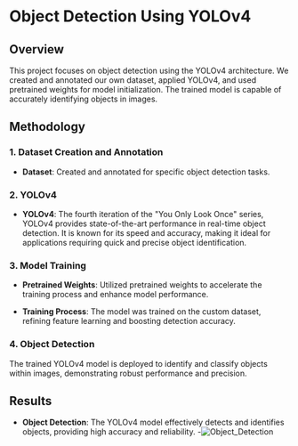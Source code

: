 # Object Detection Using YOLOv4

## Overview

This project focuses on object detection using the YOLOv4 architecture. We created and annotated our own dataset, applied YOLOv4, and used pretrained weights for model initialization. The trained model is capable of accurately identifying objects in images.

## Methodology

### 1. Dataset Creation and Annotation

- **Dataset**: Created and annotated for specific object detection tasks.

### 2. YOLOv4

- **YOLOv4**: The fourth iteration of the "You Only Look Once" series, YOLOv4 provides state-of-the-art performance in real-time object detection. It is known for its speed and accuracy, making it ideal for applications requiring quick and precise object identification.

### 3. Model Training

- **Pretrained Weights**: Utilized pretrained weights to accelerate the training process and enhance model performance.
  
- **Training Process**: The model was trained on the custom dataset, refining feature learning and boosting detection accuracy.

### 4. Object Detection

The trained YOLOv4 model is deployed to identify and classify objects within images, demonstrating robust performance and precision.

## Results

- **Object Detection**: The YOLOv4 model effectively detects and identifies objects, providing high accuracy and reliability.
-![Object_Detection](https://i.ibb.co/BCqbxLF/od.png) 
